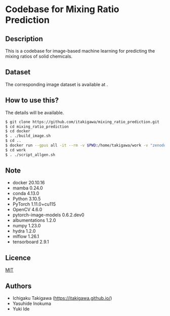 # Codebase for Mixing Ratio Prediction

## Description

This is a codebase for image-based machine learning for predicting the mixing ratios of solid chemicals.

## Dataset

The corresponding image dataset is available at .

## How to use this?

The details will be available.

```bash
$ git clone https://github.com/itakigawa/mixing_ratio_prediction.git
$ cd mixing_ratio_prediction
$ cd docker
$ . ./build_image.sh
$ cd ..
$ docker run --gpus all -it --rm -v $PWD:/home/takigawa/work -v "zenodo_data_folder"/input:/home/takigawa/work/input inokuma/test bash
$ cd work
$ . ./script_allgen.sh
```

## Note

- docker 20.10.16
- mamba 0.24.0
- conda 4.13.0
- Python 3.10.5
- PyTorch 1.11.0+cu115
- OpenCV 4.6.0
- pytorch-image-models 0.6.2.dev0
- albumentations 1.2.0
- numpy 1.23.0
- hydra 1.2.0
- mlflow 1.26.1
- tensorboard 2.9.1

## Licence

[MIT](https://github.com/tcnksm/tool/blob/master/LICENCE)

## Authors

- Ichigaku Takigawa (https://itakigawa.github.io/)
- Yasuhide Inokuma
- Yuki Ide



